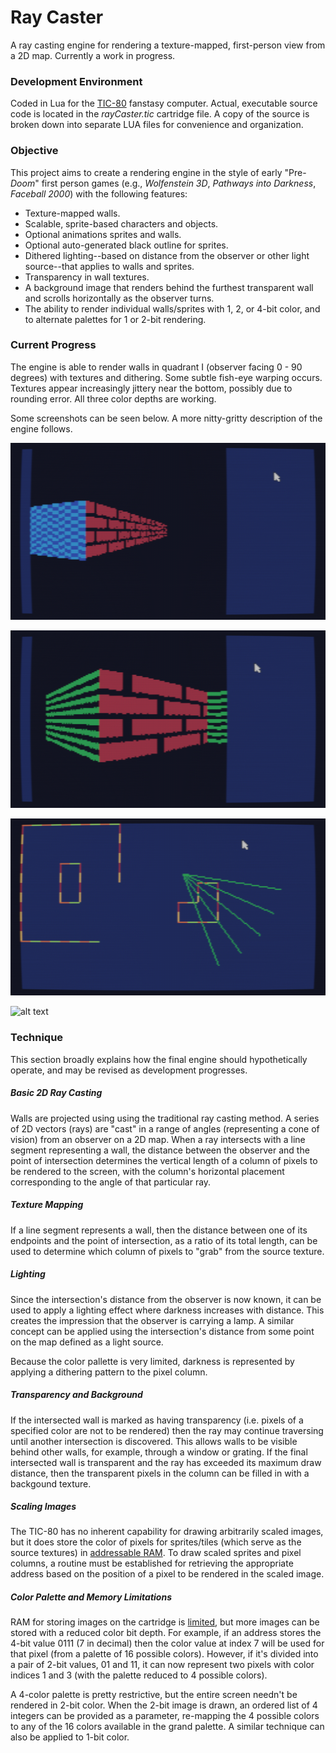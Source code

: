 # Ray Caster
A ray casting engine for rendering a texture-mapped, first-person view from a 2D map. Currently a work in progress.

### Development Environment

Coded in Lua for the [TIC-80](https://tic80.com/)  fanstasy computer. Actual, executable source code is located in the *rayCaster.tic* cartridge file. A copy of the source is broken down into separate LUA files for convenience and organization.

### Objective

This project aims to create a rendering engine in the style of early "Pre-*Doom*" first person games (e.g., *Wolfenstein 3D*, *Pathways into Darkness*, *Faceball 2000*) with the following features:

- Texture-mapped walls.
- Scalable, sprite-based characters and objects.
- Optional animations sprites and walls.
- Optional auto-generated black outline for sprites.
- Dithered lighting--based on distance from the observer or other light source--that applies to walls and sprites.
- Transparency in wall textures.
- A background image that renders behind the furthest transparent wall and scrolls horizontally as the observer turns.
- The ability to render individual walls/sprites with 1, 2, or 4-bit color, and to alternate palettes for 1 or 2-bit rendering.

### Current Progress

The engine is able to render walls in quadrant I (observer facing 0 - 90 degrees) with textures and dithering. Some subtle fish-eye warping occurs. Textures appear increasingly jittery near the bottom, possibly due to rounding error. All three color depths are working.

Some screenshots can be seen below. A more nitty-gritty description of the engine follows.

![alt text](https://github.com/Toasterhead/ray-caster/blob/master/Screen%20Captures/Ray%20Caster%20-%20First%20Person%20Dithering.PNG?raw=true)

![alt text](https://github.com/Toasterhead/ray-caster/blob/master/Screen%20Captures/Ray%20Caster%20-%20First%20Person%20View.PNG?raw=true)

![alt text](https://github.com/Toasterhead/ray-caster/blob/master/Screen%20Captures/Ray%20Caster%20-%20Overhead%20View.PNG?raw=true)

![alt text](https://github.com/Toasterhead/ray-caster/blob/master/Screen%20Captures/Ray%20Caster%20-%20Test%20Textures.PNG?raw=true)

### Technique

This section broadly explains how the final engine should hypothetically operate, and may be revised as development progresses.

##### Basic 2D Ray Casting

Walls are projected using using the traditional ray casting method. A series of 2D vectors (rays) are "cast" in a range of angles (representing a cone of vision) from an observer on a 2D map. When a ray intersects with a line segment representing a wall, the distance between the observer and the point of intersection determines the vertical length of a column of pixels to be rendered to the screen, with the column's horizontal placement corresponding to the angle of that particular ray.

##### Texture Mapping

If a line segment represents a wall, then the distance between one of its endpoints and the point of intersection, as a ratio of its total length, can be used to determine which column of pixels to "grab" from the source texture.

##### Lighting

Since the intersection's distance from the observer is now known, it can be used to apply a lighting effect where darkness increases with distance. This creates the impression that the observer is carrying a lamp. A similar concept can be applied using the intersection's distance from some point on the map defined as a light source.

Because the color pallette is very limited, darkness is represented by applying a dithering pattern to the pixel column.

##### Transparency and Background

If the intersected wall is marked as having transparency (i.e. pixels of a specified color are not to be rendered) then the ray may continue traversing until another intersection is discovered. This allows walls to be visible behind other walls, for example, through a window or grating. If the final intersected wall is transparent and the ray has exceeded its maximum draw distance, then the transparent pixels in the column can be filled in with a backgound texture.

##### Scaling Images

The TIC-80 has no inherent capability for drawing arbitrarily scaled images, but it does store the color of pixels for sprites/tiles (which serve as the source textures) in [addressable RAM](https://github.com/nesbox/TIC-80/wiki/RAM). To draw scaled sprites and pixel columns, a routine must be established for retrieving the appropriate address based on the position of a pixel to be rendered in the scaled image.

##### Color Palette and Memory Limitations

RAM for storing images on the cartridge is [limited](https://github.com/nesbox/TIC-80/wiki/RAM), but more images can be stored with a reduced color bit depth. For example, if an address stores the 4-bit value 0111 (7 in decimal) then the color value at index 7 will be used for that pixel (from a palette of 16 possible colors). However, if it's divided into a pair of 2-bit values, 01 and 11, it can now represent two pixels with color indices 1 and 3 (with the palette reduced to 4 possible colors).

A 4-color palette is pretty restrictive, but the entire screen needn't be rendered in 2-bit color. When the 2-bit image is drawn, an ordered list of 4 integers can be provided as a parameter, re-mapping the 4 possible colors to any of the 16 colors available in the grand palette. A similar technique can also be applied to 1-bit color.
